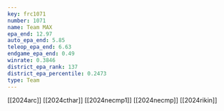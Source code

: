 ```yaml
---
key: frc1071
number: 1071
name: Team MAX
epa_end: 12.97
auto_epa_end: 5.85
teleop_epa_end: 6.63
endgame_epa_end: 0.49
winrate: 0.3846
district_epa_rank: 137
district_epa_percentile: 0.2473
type: Team
---
```

[[2024arc]]
[[2024cthar]]
[[2024necmp1]]
[[2024necmp]]
[[2024rikin]]

